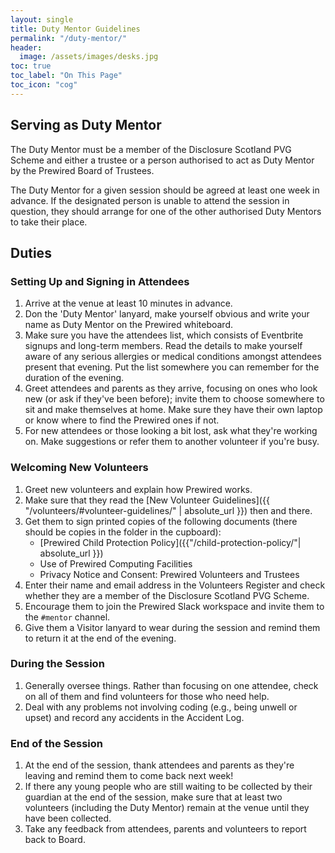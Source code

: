 ```yaml
---
layout: single
title: Duty Mentor Guidelines
permalink: "/duty-mentor/"
header:
  image: /assets/images/desks.jpg
toc: true
toc_label: "On This Page"
toc_icon: "cog"
---
```


## Serving as Duty Mentor

The Duty Mentor must be a member of the Disclosure Scotland PVG Scheme and either a trustee or a person authorised to act as Duty Mentor by the Prewired Board of Trustees.

The Duty Mentor for a given session should be agreed at least one week in advance. If the designated person is unable to attend the session in question, they should arrange for one of the other authorised Duty Mentors to take their place.

## Duties

### Setting Up and Signing in Attendees

1. Arrive at the venue at least 10 minutes in advance.
2. Don the 'Duty Mentor' lanyard, make yourself obvious and write your name as Duty Mentor on the Prewired whiteboard.
3. Make sure you have the attendees list, which consists of Eventbrite signups and long-term members. Read the details to make yourself aware of any serious allergies or medical conditions amongst attendees present that evening. Put the list somewhere you can remember for the duration of the evening.
4. Greet attendees and parents as they arrive, focusing on ones who look new (or ask if they've been before); invite them to choose somewhere to sit and make themselves at home. Make sure they have their own laptop or know where to find the Prewired ones if not.
5. For new attendees or those looking a bit lost, ask what they're working on. Make suggestions or refer them to another volunteer if you're busy.

### Welcoming New Volunteers

1. Greet new volunteers and explain how Prewired works. 
2. Make sure that they read the [New Volunteer Guidelines]({{ "/volunteers/#volunteer-guidelines/" | absolute_url }}) then and there.
3. Get them to sign printed copies of the following documents (there should be copies in the folder in the cupboard):
	* [Prewired Child Protection Policy]({{"/child-protection-policy/"| absolute_url }})
	* Use of Prewired Computing Facilities
	* Privacy Notice and Consent: Prewired Volunteers and Trustees
4. Enter their name and email address in the Volunteers Register and check whether they are a member of the Disclosure Scotland PVG Scheme.
4. Encourage them to join the Prewired Slack workspace and invite them to the `#mentor` channel. 
5. Give them a Visitor lanyard to wear during the session and remind them to return it at the end of the evening.

### During the Session

1. Generally oversee things. Rather than focusing on one attendee, check on all of them and find volunteers for those who need help.
2. Deal with any problems not involving coding (e.g., being unwell or upset) and record any accidents in the Accident Log.

### End of the Session

1. At the end of the session, thank attendees and parents as they're leaving and remind them to come back next week!
2. If there any young people who are still waiting to be collected by their guardian at the end of the session, make sure that at least two volunteers (including the Duty Mentor) remain at the venue until they have been collected.
3. Take any feedback from attendees, parents and volunteers to report back to Board.
